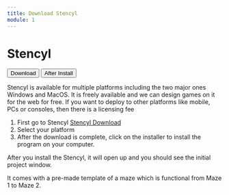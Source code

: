 ```yaml
---
title: Download Stencyl
module: 1
---
```


# Stencyl

<div class="tab">
  <button class="tablinks active" onclick="openTab(event, 'Download')">Download</button>
  <button class="tablinks" onclick="openTab(event, 'AfterInstall')">After Install</button>
</div>

<div id="Download" class="tabcontent" style="display:block">
<p>Stencyl is available for multiple platforms including the two major ones Windows and MacOS.  It is freely available and we can design games on it for the web for free.  If you want to deploy to other platforms like mobile, PCs or consoles, then there is a licensing fee</p>
<ol>
<li>First go to Stencyl <a href="http://www.stencyl.com/download/" target="_blank">Stencyl Download</a></li>
<li>Select your platform</li>
<li>After the download is complete, click on the installer to install the program on your computer.</li>
</ol>
</div>

<div id="AfterInstall" class="tabcontent">

<p>After you install the Stencyl, it will open up and you should see the initial project window.</p>

<p>It comes with a pre-made template of a maze which is functional from Maze 1 to Maze 2.</p>

</div>